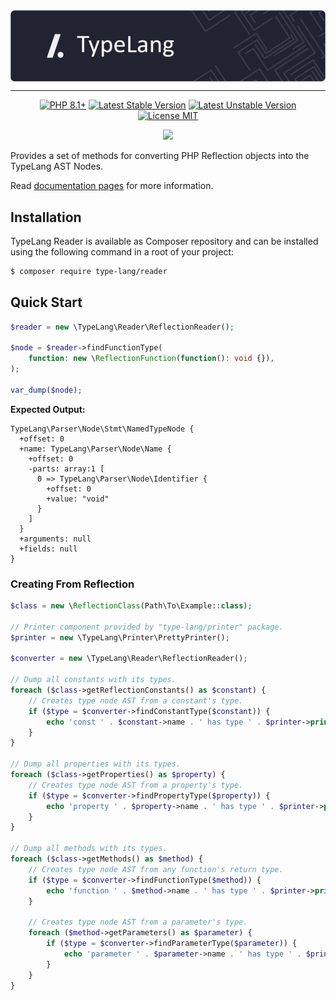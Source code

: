 <a href="https://github.com/php-type-language" target="_blank">
    <img align="center" src="https://github.com/php-type-language/.github/blob/master/assets/dark.png?raw=true">
</a>

---

<p align="center">
    <a href="https://packagist.org/packages/type-lang/reader"><img src="https://poser.pugx.org/type-lang/reader/require/php?style=for-the-badge" alt="PHP 8.1+"></a>
    <a href="https://packagist.org/packages/type-lang/reader"><img src="https://poser.pugx.org/type-lang/reader/version?style=for-the-badge" alt="Latest Stable Version"></a>
    <a href="https://packagist.org/packages/type-lang/reader"><img src="https://poser.pugx.org/type-lang/reader/v/unstable?style=for-the-badge" alt="Latest Unstable Version"></a>
    <a href="https://raw.githubusercontent.com/php-type-language/reader/blob/master/LICENSE"><img src="https://poser.pugx.org/type-lang/reader/license?style=for-the-badge" alt="License MIT"></a>
</p>
<p align="center">
    <a href="https://github.com/php-type-language/reader/actions"><img src="https://github.com/php-type-language/reader/workflows/tests/badge.svg"></a>
</p>

Provides a set of methods for converting PHP Reflection objects into the
TypeLang AST Nodes.

Read [documentation pages](https://typelang.dev) for more information.

## Installation

TypeLang Reader is available as Composer repository and can 
be installed using the following command in a root of your project:

```sh
$ composer require type-lang/reader
```

## Quick Start

```php
$reader = new \TypeLang\Reader\ReflectionReader();

$node = $reader->findFunctionType(
    function: new \ReflectionFunction(function(): void {}),
);

var_dump($node);
```

**Expected Output:**
```
TypeLang\Parser\Node\Stmt\NamedTypeNode {
  +offset: 0
  +name: TypeLang\Parser\Node\Name {
    +offset: 0
    -parts: array:1 [
      0 => TypeLang\Parser\Node\Identifier {
        +offset: 0
        +value: "void"
      }
    ]
  }
  +arguments: null
  +fields: null
}
```

### Creating From Reflection

```php
$class = new \ReflectionClass(Path\To\Example::class);

// Printer component provided by "type-lang/printer" package.
$printer = new \TypeLang\Printer\PrettyPrinter();

$converter = new \TypeLang\Reader\ReflectionReader();

// Dump all constants with its types.
foreach ($class->getReflectionConstants() as $constant) {
    // Creates type node AST from a constant's type.
    if ($type = $converter->findConstantType($constant)) {
        echo 'const ' . $constant->name . ' has type ' . $printer->print($type) . "\n";
    }
}

// Dump all properties with its types.
foreach ($class->getProperties() as $property) {
    // Creates type node AST from a property's type.
    if ($type = $converter->findPropertyType($property)) {
        echo 'property ' . $property->name . ' has type ' . $printer->print($type) . "\n";
    }
}

// Dump all methods with its types.
foreach ($class->getMethods() as $method) {
    // Creates type node AST from any function's return type.
    if ($type = $converter->findFunctionType($method)) {
        echo 'function ' . $method->name . ' has type ' . $printer->print($type) . "\n";
    }
    
    // Creates type node AST from a parameter's type.
    foreach ($method->getParameters() as $parameter) {
        if ($type = $converter->findParameterType($parameter)) {
            echo 'parameter ' . $parameter->name . ' has type ' . $printer->print($type) . "\n";
        }
    }
}
```
